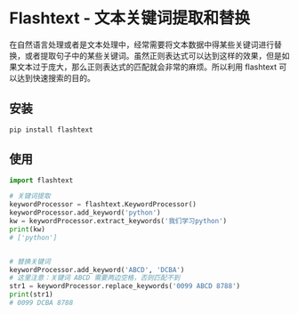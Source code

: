 # Flashtext - 文本关键词提取和替换

在自然语言处理或者是文本处理中，经常需要将文本数据中得某些关键词进行替换，或者提取句子中的某些关键词。虽然正则表达式可以达到这样的效果，但是如果文本过于庞大，那么正则表达式的匹配就会非常的麻烦。所以利用 flashtext 可以达到快速搜索的目的。

## 安装

```
pip install flashtext
```

## 使用

```py
import flashtext

# 关键词提取
keywordProcessor = flashtext.KeywordProcessor()
keywordProcessor.add_keyword('python')
kw = keywordProcessor.extract_keywords('我们学习python')
print(kw)
# ['python']


# 替换关键词
keywordProcessor.add_keyword('ABCD', 'DCBA')
# 这里注意：关键词 ABCD 需要两边空格，否则匹配不到
str1 = keywordProcessor.replace_keywords('0099 ABCD 8788')
print(str1)
# 0099 DCBA 8788
```